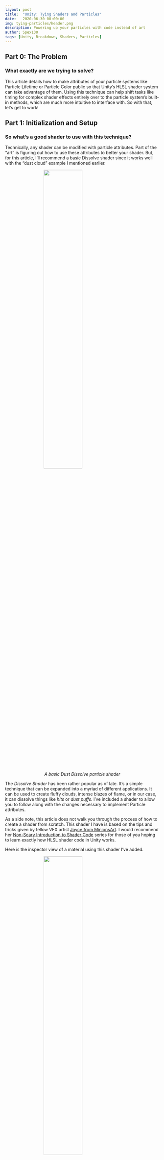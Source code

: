 ```yaml
---
layout: post
title:  "Unity: Tying Shaders and Particles"
date:   2020-06-30 00:00:00
img: tying-particles/header.png
description: Powering up your particles with code instead of art
author: Spex130
tags: [Unity, Breakdown, Shaders, Particles]
---
```


## Part 0: The Problem
### What exactly are we trying to solve?


This article details how to make attributes of your particle systems like Particle Lifetime or Particle Color public so that Unity’s HLSL shader system can take advantage of them. Using this technique can help shift tasks like timing for complex shader effects entirely over to the particle system’s built-in methods, which are much more intuitive to interface with. So with that, let’s get to work!


## Part 1: Initialization and Setup
### So what’s a good shader to use with this technique?

Technically, any shader can be modified with particle attributes. Part of the “art” is figuring out how to use these attributes to better your shader. But, for this article, I’ll recommend a basic Dissolve shader since it works well with the “dust cloud” example I mentioned earlier.


<img align="center" width="100" height="auto" style="display: block;  margin-left: auto;
  margin-right: auto;
  width: 50%;" src="/assets/img/tying-particles/Smoke_Gif.gif">

<div align="center" style="font-style:italic;" >A basic Dust Dissolve particle shader</div>


The _Dissolve Shader_ has been rather popular as of late. It’s a simple technique that can be expanded into a myriad of different applications. It can be used to create fluffy clouds, intense blazes of flame, or in our case, it can dissolve things like _hits_ or _dust puffs_. I’ve included a shader to allow you to follow along with the changes necessary to implement Particle attributes. 

As a side note, this article does not walk you through the process of how to create a shader from scratch. This shader I have is based on the tips and tricks given by fellow VFX artist [Joyce from MinionsArt](https://twitter.com/minionsart). I would recommend her [Non-Scary Introduction to Shader Code](https://www.patreon.com/posts/19042499) series for those of you hoping to learn exactly how HLSL shader code in Unity works.

Here is the inspector view of a material using this shader I’ve added.


<img align="center" style="display: block;  margin-left: auto;
  margin-right: auto;
  width: 50%; height: auto;" src="/assets/img/tying-particles/image0.png">

<div align="center" style="font-style:italic;">Example Inspector View</div>

The basics of what we have here is that there is a Main Texture which dictates the look of the material, a Dissolve Texture to dictate how the texture dissolves, and a Slider that goes from 0 to 1.2. In this example, I’ve given the same dust cloud texture to both slots. If the Color Value of the alpha pixel on the Dissolve Texture is less than the Value float on our Slider, that pixel location on the Main Texture isn’t drawn. The higher the slider goes, the less pixels exist (and get drawn) that are greater than the Slider Value, and so we get a neat dissolve effect.

Essentially, `if(MainTexture.rgb < DissolveTexture.alpha){DoNotDraw();}`

This is our whole shader we'll be starting with:

```
Shader "Starcube/General Dissolve"
{
    Properties
    {
        _MainTex ("Main Texture", 2D) = "white" {}
        _Dissolve ("Dissolve Texture", 2D) = "white" {}
        _DissolveAmount("Dissolve Amount", Range(0.01, 1.2)) = 0
    }
    SubShader
    {
        Tags { "RenderType"="Opaque" "Queue"="Transparent"}
        LOD 100
        Blend SrcAlpha OneMinusSrcAlpha 
 
        Pass
        {
            CGPROGRAM
            #pragma vertex vert
            #pragma fragment frag
            // make fog work
            #pragma multi_compile_fog
 
            #include "UnityCG.cginc"
 
            struct appdata
            {
                float4 vertex : POSITION;
                float2 uv : TEXCOORD0;
                float4 color : COLOR;
            };
 
            struct v2f
            {
                float2 uv : TEXCOORD0;
                UNITY_FOG_COORDS(1)
                float4 vertex : SV_POSITION;
                float4 color : COLOR;
            };
 
            sampler2D _MainTex;
            float4 _MainTex_ST;
            sampler2D _Dissolve;
            float4 _Dissolve_ST;
            float _DissolveAmount;
 
            v2f vert (appdata v)
            {
                v2f o;
                o.vertex = UnityObjectToClipPos(v.vertex);
                o.uv = TRANSFORM_TEX(v.uv, _MainTex);
                o.color = v.color;
                UNITY_TRANSFER_FOG(o,o.vertex);
                return o;
            }
 
            fixed4 frag (v2f i) : SV_Target
            {
                // sample the texture
                fixed4 col = tex2D(_MainTex, i.uv);
                fixed4 dissolveTex = tex2D(_Dissolve, i.uv);
                // apply fog
                UNITY_APPLY_FOG(i.fogCoord, col);
                clip(dissolveTex.a - _DissolveAmount);
                return col;
            }
            ENDCG
        }
    }
}
```
This is the version of the shader we’ll be modifying - a standard Vertex/Fragment dissolve shader based on the common unlit shader generated by Unity. Do note that this version isn’t modified to work with particles yet; we’ll be modifying it as we move further on in the article


## Part 2: Streaming Data to the Shader
### Okay, so we’ve got a shader. What now?

Particle Systems pass data to shaders using something called _Custom Vertex Streams_. These streams take predefined dynamic values directly from the Unity scene and pass them to a shader to be used as live data. In basic terms, it lets you use things like **Particle Location**, **Particle Lifetime**, **Particle Color**, etc. as a variable. 

The first step that we have to do is to create a Particle System that has the options set to feed live data to a shader. To do so, we first need to create a new particle system, and then go down to the _Render_ section. Inside, you’ll find a checkbox to turn on _Custom Vertex Streams_.

<img align="center" style="display: block;  margin-left: auto;
  margin-right: auto;
  width: 50%; height: auto;" src="/assets/img/tying-particles/image1.png">
<div align="center" style="font-style:italic;" >Check this Custom Vertex Stream checkbox</div>

<img align="center" style="display: block;  margin-left: auto;
  margin-right: auto;
  width: 50%; height: auto;" src="/assets/img/tying-particles/image2.png">
<div align="center" style="font-style:italic;" >The default values found inside</div>

These default values are pasted over the corresponding HLSL properties found inside the shader itself. And these aren’t the only values that can be pasted, by clicking on the Plus symbol at the bottom you can see anything from Particle Location to actual Pseudorandom values:

<img align="center" style="display: block;  margin-left: auto;
  margin-right: auto;
  width: 50%;height: auto;" src="/assets/img/tying-particles/image3.png">
<div align="center" style="font-style:italic;" >Examples of other things that can be used as Vertex Stream value</div>

So, you’ll notice that there’s already a property in the default values that matches a property we have defined in our shader:

<img align="center" style="display: block;  margin-left: auto;
  margin-right: auto;
  width: 50%;height: auto;" src="/assets/img/tying-particles/image4.png">

What this means is that the _color_ value inside the shader itself is being _overwritten_ by the data being produced by the particle system. Why this is important is because _we can actually control color over the lifetime of a particle_. One key thing to remember about shaders is that at the end of the day, everything that is being passed through the shader is a number and can be used like one. Color values in shaders are passed as a number value from 0 to 1, which coincidentally is more or less the same range of values we are using on the *_DissolveAmount* attribute on our shader. So since we can pass in _Color Over Lifetime_ as a value from 0 to 1, we can replace *_DissolveAmount* with this Color Over Lifetime and get the same effect, but automated by the Particle System. Colors as a whole are passed in via RGBA format - you can use any of them, but I will personally be using the Alpha channel of the input color because the Unity UI separates its slider from the rest of the pack.

<div align="center" style="font-style:italic;" >For this example in particular, we are using Color Over Lifetime - we alternatively could be using just Lifetime, but the first option allows us to control the timing and ease of the effect instead of just getting a rote linear output. Being able to control the ease is a crucial step in VFX feel. </div>

This is how I have my _Color Over Lifetime_ values set:
<img align="center" style="display: block;  margin-left: auto;
  margin-right: auto;
  width: 50%;height: auto;" src="/assets/img/tying-particles/image5.png">
<div align="center" style="font-style:italic;" >The colors here don’t change, but I’ve set the alpha to fade over time</div>

So now that we have this data being transmitted to our shader, we need to modify our shader to use the actual output. Let’s take a look at what logic we’ll need to change in our shader itself.

The line in particular we should be looking at is this one here on line 63:
```
clip(dissolveTex.a - _DissolveAmount);
```
This logic uses our Dissolve Amount slider to determine which pixels in our shader not to draw. The HLSL built-in function *Clip* works such that if a value that is given to it is *less than zero*, that pixel is not drawn. So we take our *Dissolve Alpha* and subtract the *Dissolve Amount* from it, and if it ends up below zero, it’s no longer drawn. The larger the *Dissolve Amount* gets, the less we draw, hence the *dissolve* effect. 

What we want is to replace this *Dissolve Amount* (which is controlled via material slider) with *Color Over Lifetime* (which is dictated over time). That way the dissolve over time is handled automatically. 

First we add a line with a new variable to force the Particle Color logic to work the same way as the slider logic(going from 0 to 1 instead of from 1 to 0), then we replace the *_DissolveAmount* with the new variable we’ve set up. We use the “*w*” value specifically so we can access the Alpha value. 

```
fixed4 particleColor = 1- i.color;
clip(dissolveTex.a - particleColor.w);
```
And that’s it! This shader has now swapped over to using the Custom Vertex Stream as its *Dissolve Amount*.

<div align="center" style="font-style:italic;" >But wait, why did we invert the color before we used it?
Well, for the sake of the UX, I have my Alpha slider in Unity going from Not Transparent to Fully Transparent over the life of the particle. Which makes sense, right? At the start I’d like it to be Visible, at the end I’d like it to be Not Visible.
But the actual Clip logic requires that my slider go from 0 to 1, Not Visible to Visible. So we reverse it! Makes sense?
</div>

## Part 3: Configuring the Particle System
### Great, our shader takes in particle data! But how do I test this?

It’s actually pretty easy to set! Simply move down to rendering section down at the bottom of the Particle inspector and place a material using our new shader into the following spot:

<img align="center" style="display: block;  margin-left: auto;
  margin-right: auto;
  width: 50%;height: auto;" src="/assets/img/tying-particles/image6.png">
<div align="center" style="font-style:italic;" >Place your material in the Render section’s Material slot</div>

Now all of your particles will fade over time properly like with real dust puffs. To get the effect we get in the gif at the top of this article, you can use these settings for your particle system: 

<img align="center" style="display: block;  margin-left: auto;
  margin-right: auto;
  width: 50%;height: auto;" src="/assets/img/tying-particles/image7.png">
<div align="center" style="font-style:italic;" >Place your material in the Render section’s Material slot</div>

And that’s it! You can take these same techniques and apply them to any other custom vertex stream that your particle system can output.

Hopefully this helps!

- Spex from Team Starcube
